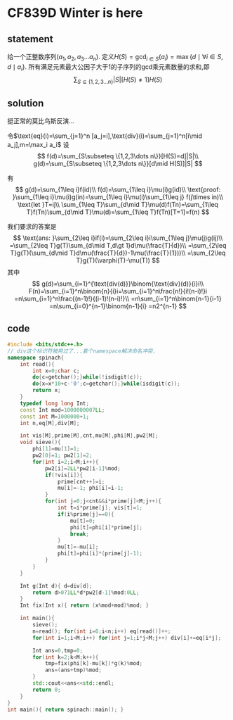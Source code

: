 # CF839D Winter is here

## statement

给一个正整数序列$(a_1,a_2,a_3\dots a_n)$.
定义$H(S)=\gcd_{i\in S}(a_i)=\max\{d\mid \forall i\in S,d\mid a_i\}$.
所有满足元素最大公因子大于$1$的子序列的gcd乘元素数量的求和,即
$$
\sum_{S\subseteq\{1,2,3\dots n\}}|S|[H(S)\neq 1]H(S)
$$


## solution

挺正常的莫比乌斯反演...



令$\text{eq}(i)=\sum_{j=1}^n [a_j=i],\text{div}(i)=\sum_{j=1}^n[i\mid a_j],m=\max_i a_i$
设
$$
f(d)=\sum_{S\subseteq \{1,2,3\dots n\}}[H(S)=d]|S|\\
g(d)=\sum_{S\subseteq \{1,2,3\dots n\}}[d\mid H(S)]|S|
$$

有
$$
g(d)=\sum_{1\leq i}f(id)\\
f(d)=\sum_{1\leq i}\mu(i)g(id)\\
\text{proof: }\sum_{1\leq i}\mu(i)g(in)=\sum_{1\leq i}\mu(i)\sum_{1\leq j} f(j\times in)\\
\text{let }T=ij\\
\sum_{1\leq T}\sum_{d\mid T}\mu(d)f(Tn)=\sum_{1\leq T}f(Tn)\sum_{d\mid T}\mu(d)=\sum_{1\leq T}f(Tn)[T=1]=f(n)
$$



我们要求的答案是
$$
\text{ans: }\sum_{2\leq i}if(i)=\sum_{2\leq i}i\sum_{1\leq j}\mu(j)g(ij)\\
=\sum_{2\leq T}g(T)\sum_{d\mid T,d\gt 1}d\mu(\frac{T}{d})\\
=\sum_{2\leq T}g(T)(\sum_{d\mid T}d\mu(\frac{T}{d})-1\mu(\frac{T}{1}))\\
=\sum_{2\leq T}g(T)(\varphi(T)-\mu(T))
$$
其中
$$
g(d)=\sum_{i=1}^{\text{div(d)}}\binom{\text{div}(d)}{i}i\\
F(n)=\sum_{i=1}^n\binom{n}{i}i=\sum_{i=1}^n\frac{n!}{i!(n-i)!}i
=n\sum_{i=1}^n\frac{(n-1)!}{(i-1)!(n-i)!}\\
=n\sum_{i=1}^n\binom{n-1}{i-1}
=n\sum_{i=0}^{n-1}\binom{n-1}{i}
=n2^{n-1}
$$




## code

```cpp
#include <bits/stdc++.h>
// div这个标识符被用过了...套个namespace解决命名冲突.
namespace spinach{
	int read(){
		int x=0;char c;
		do{c=getchar();}while(!isdigit(c));
		do{x=x*10+c-'0';c=getchar();}while(isdigit(c));
		return x;
	}
	typedef long long Int;
	const Int mod=1000000007LL;
	const int M=1000000+1;
	int n,eq[M],div[M];

	int vis[M],prime[M],cnt,mu[M],phi[M],pw2[M];
	void sieve(){
		phi[1]=mu[1]=1;
		pw2[0]=1; pw2[1]=2;
		for(int i=2;i<M;i++){
			pw2[i]=2LL*pw2[i-1]%mod;
			if(!vis[i]){
				prime[cnt++]=i;
				mu[i]=-1; phi[i]=i-1;
			}
			for(int j=0;j<cnt&&i*prime[j]<M;j++){
				int t=i*prime[j]; vis[t]=1;
				if(i%prime[j]==0){
					mu[t]=0;
					phi[t]=phi[i]*prime[j];
					break;
				}
				mu[t]=-mu[i];
				phi[t]=phi[i]*(prime[j]-1);
			}
		}
	}

	Int g(Int d){ d=div[d];
		return d>0?1LL*d*pw2[d-1]%mod:0LL;
	}
	Int fix(Int x){ return (x%mod+mod)%mod; }

	int main(){
		sieve();
		n=read(); for(int i=0;i<n;i++) eq[read()]++;
		for(int i=1;i<M;i++) for(int j=1;i*j<M;j++) div[i]+=eq[i*j];

		Int ans=0,tmp=0;
		for(int k=2;k<M;k++){
			tmp=fix(phi[k]-mu[k])*g(k)%mod;
			ans=(ans+tmp)%mod;
		}
		std::cout<<ans<<std::endl;
		return 0;
	}
}
int main(){ return spinach::main(); }
```

